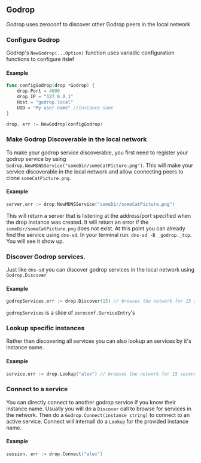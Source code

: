 ## Godrop

Godrop uses zeroconf to discover other Godrop peers in the local network

### Configure Godrop

Godrop's `NewGodrop(...Option)` function uses variadic configuration functions to configure itslef

#### Example
```go
func configGodrop(drop *Godrop) {
    drop.Port = 4000
    drop.IP = "127.0.0.1"
    Host = "godrop.local"
    UID = "My user name" //instance name
}

drop, err := NewGodrop(configGodrop)
```

### Make Godrop Discoverable in the local network

To make your godrop service discoverable, you first need to register your godrop service by using
`Godrop.NewMDNSService("someDir/someCatPicture.png")`.
This will make your service discoverable in the local network and allow connecting peers to clone `someCatPicture.png`.

#### Example
```go
server,err := drop.NewMDNSService("someDir/someCatPicture.png") 
```
This will return a server that is listening at the address/port specified when the drop instance was created. It will return an error if the `someDir/someCatPicture.png` does not exist.
At this point you can already find the service using `dns-sd`. In your terminal run:
`dns-sd -B _godrop._tcp`. You will see it show up.

### Discover Godrop services. 

Just like `dns-sd` you can discover godrop services in the local network using `Godrop.Discover`

#### Example
```go
godropServices,err := drop.Discover(15) // browses the network for 15 seconds
```

`godropServices` is a slice of `zeroconf.ServiceEntry`'s 

### Lookup specific instances

Rather than discovering all services you can also lookup an services by it's instance name.

#### Example
```go
service,err := drop.Lookup("alex") // browses the network for 15 seconds
```

### Connect to a service

You can directly connect to another godrop service if you know their instance name. Usually you will do a `Discover` call to browse for services in the network. Then do a `Godrop.Connect(instance string)` to connect to an active service. 
Connect will internall do a `Lookup` for the provided instance name.

#### Example
```go
session, err := drop.Connect("alex")
```